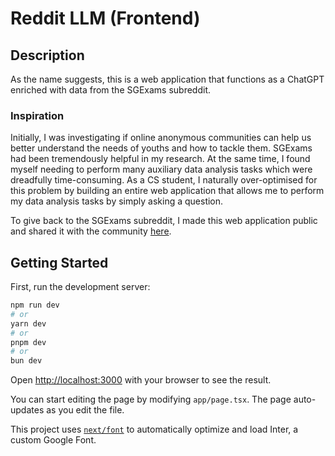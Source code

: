 # Reddit LLM (Frontend)

## Description

As the name suggests, this is a web application that functions as a ChatGPT enriched with data from the SGExams subreddit.

### Inspiration

Initially, I was investigating if online anonymous communities can help us better understand the needs of youths and how to tackle them. SGExams had been tremendously helpful in my research. At the same time, I found myself needing to perform many auxiliary data analysis tasks which were dreadfully time-consuming. As a CS student, I naturally over-optimised for this problem by building an entire web application that allows me to perform my data analysis tasks by simply asking a question.

To give back to the SGExams subreddit, I made this web application public and shared it with the community [here](https://www.reddit.com/r/SGExams/comments/1f6fm1p/i_built_a_chatgpt_for_sgexams/).


## Getting Started

First, run the development server:

```bash
npm run dev
# or
yarn dev
# or
pnpm dev
# or
bun dev
```

Open [http://localhost:3000](http://localhost:3000) with your browser to see the result.

You can start editing the page by modifying `app/page.tsx`. The page auto-updates as you edit the file.

This project uses [`next/font`](https://nextjs.org/docs/basic-features/font-optimization) to automatically optimize and load Inter, a custom Google Font.
